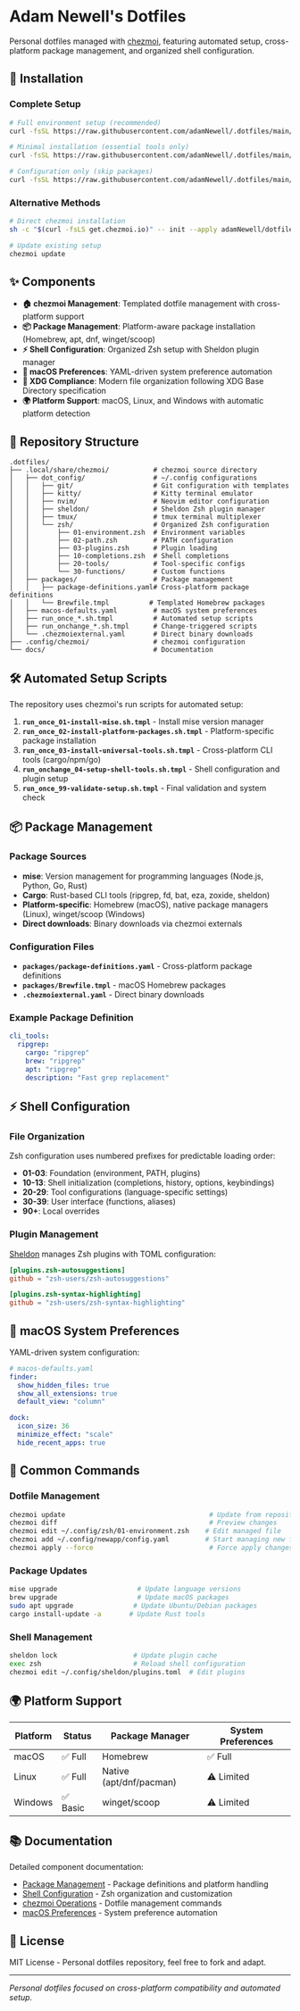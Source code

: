 # Adam Newell's Dotfiles

Personal dotfiles managed with [chezmoi](https://www.chezmoi.io/), featuring automated setup, cross-platform package management, and organized shell configuration.

## 🚀 Installation

### Complete Setup

```bash
# Full environment setup (recommended)
curl -fsSL https://raw.githubusercontent.com/adamNewell/.dotfiles/main/setup.sh | bash

# Minimal installation (essential tools only)
curl -fsSL https://raw.githubusercontent.com/adamNewell/.dotfiles/main/setup.sh | bash -s -- --minimal

# Configuration only (skip packages)
curl -fsSL https://raw.githubusercontent.com/adamNewell/.dotfiles/main/setup.sh | bash -s -- --skip-packages
```

### Alternative Methods

```bash
# Direct chezmoi installation
sh -c "$(curl -fsLS get.chezmoi.io)" -- init --apply adamNewell/dotfiles

# Update existing setup
chezmoi update
```

## ✨ Components

- **🏠 chezmoi Management**: Templated dotfile management with cross-platform support
- **📦 Package Management**: Platform-aware package installation (Homebrew, apt, dnf, winget/scoop)
- **⚡ Shell Configuration**: Organized Zsh setup with Sheldon plugin manager
- **🎨 macOS Preferences**: YAML-driven system preference automation
- **🔧 XDG Compliance**: Modern file organization following XDG Base Directory specification
- **🌍 Platform Support**: macOS, Linux, and Windows with automatic platform detection

## 📁 Repository Structure

```
.dotfiles/
├── .local/share/chezmoi/           # chezmoi source directory
│   ├── dot_config/                 # ~/.config configurations
│   │   ├── git/                    # Git configuration with templates
│   │   ├── kitty/                  # Kitty terminal emulator
│   │   ├── nvim/                   # Neovim editor configuration
│   │   ├── sheldon/                # Sheldon Zsh plugin manager
│   │   ├── tmux/                   # tmux terminal multiplexer
│   │   └── zsh/                    # Organized Zsh configuration
│   │       ├── 01-environment.zsh  # Environment variables
│   │       ├── 02-path.zsh         # PATH configuration
│   │       ├── 03-plugins.zsh      # Plugin loading
│   │       ├── 10-completions.zsh  # Shell completions
│   │       ├── 20-tools/           # Tool-specific configs
│   │       └── 30-functions/       # Custom functions
│   ├── packages/                   # Package management
│   │   ├── package-definitions.yaml# Cross-platform package definitions
│   │   └── Brewfile.tmpl          # Templated Homebrew packages
│   ├── macos-defaults.yaml         # macOS system preferences
│   ├── run_once_*.sh.tmpl          # Automated setup scripts
│   ├── run_onchange_*.sh.tmpl      # Change-triggered scripts
│   └── .chezmoiexternal.yaml       # Direct binary downloads
├── .config/chezmoi/                # chezmoi configuration
└── docs/                           # Documentation
```

## 🛠️ Automated Setup Scripts

The repository uses chezmoi's run scripts for automated setup:

1. **`run_once_01-install-mise.sh.tmpl`** - Install mise version manager
2. **`run_once_02-install-platform-packages.sh.tmpl`** - Platform-specific package installation
3. **`run_once_03-install-universal-tools.sh.tmpl`** - Cross-platform CLI tools (cargo/npm/go)
4. **`run_onchange_04-setup-shell-tools.sh.tmpl`** - Shell configuration and plugin setup
5. **`run_once_99-validate-setup.sh.tmpl`** - Final validation and system check

## 📦 Package Management

### Package Sources

- **mise**: Version management for programming languages (Node.js, Python, Go, Rust)
- **Cargo**: Rust-based CLI tools (ripgrep, fd, bat, eza, zoxide, sheldon)
- **Platform-specific**: Homebrew (macOS), native package managers (Linux), winget/scoop (Windows)
- **Direct downloads**: Binary downloads via chezmoi externals

### Configuration Files

- **`packages/package-definitions.yaml`** - Cross-platform package definitions
- **`packages/Brewfile.tmpl`** - macOS Homebrew packages
- **`.chezmoiexternal.yaml`** - Direct binary downloads

### Example Package Definition

```yaml
cli_tools:
  ripgrep:
    cargo: "ripgrep"
    brew: "ripgrep"
    apt: "ripgrep"
    description: "Fast grep replacement"
```

## ⚡ Shell Configuration

### File Organization

Zsh configuration uses numbered prefixes for predictable loading order:

- **01-03**: Foundation (environment, PATH, plugins)
- **10-13**: Shell initialization (completions, history, options, keybindings)
- **20-29**: Tool configurations (language-specific settings)
- **30-39**: User interface (functions, aliases)
- **90+**: Local overrides

### Plugin Management

[Sheldon](https://github.com/rossmacarthur/sheldon) manages Zsh plugins with TOML configuration:

```toml
[plugins.zsh-autosuggestions]
github = "zsh-users/zsh-autosuggestions"

[plugins.zsh-syntax-highlighting]
github = "zsh-users/zsh-syntax-highlighting"
```

## 🍎 macOS System Preferences

YAML-driven system configuration:

```yaml
# macos-defaults.yaml
finder:
  show_hidden_files: true
  show_all_extensions: true
  default_view: "column"

dock:
  icon_size: 36
  minimize_effect: "scale"
  hide_recent_apps: true
```

## 🔧 Common Commands

### Dotfile Management

```bash
chezmoi update                                    # Update from repository
chezmoi diff                                      # Preview changes
chezmoi edit ~/.config/zsh/01-environment.zsh    # Edit managed file
chezmoi add ~/.config/newapp/config.yaml         # Start managing new file
chezmoi apply --force                             # Force apply changes
```

### Package Updates

```bash
mise upgrade                    # Update language versions
brew upgrade                    # Update macOS packages
sudo apt upgrade               # Update Ubuntu/Debian packages
cargo install-update -a       # Update Rust tools
```

### Shell Management

```bash
sheldon lock                   # Update plugin cache
exec zsh                       # Reload shell configuration
chezmoi edit ~/.config/sheldon/plugins.toml  # Edit plugins
```

## 🌍 Platform Support

| Platform | Status | Package Manager | System Preferences |
|----------|--------|-----------------|-------------------|
| macOS | ✅ Full | Homebrew | ✅ Full |
| Linux | ✅ Full | Native (apt/dnf/pacman) | ⚠️ Limited |
| Windows | ✅ Basic | winget/scoop | ⚠️ Limited |

## 📚 Documentation

Detailed component documentation:

- [Package Management](docs/PACKAGE_MANAGEMENT.md) - Package definitions and platform handling
- [Shell Configuration](docs/SHELL_CONFIGURATION.md) - Zsh organization and customization
- [chezmoi Operations](docs/CHEZMOI_USAGE.md) - Dotfile management commands
- [macOS Preferences](docs/MACOS_SETUP.md) - System preference automation

## 📄 License

MIT License - Personal dotfiles repository, feel free to fork and adapt.

---

*Personal dotfiles focused on cross-platform compatibility and automated setup.*

